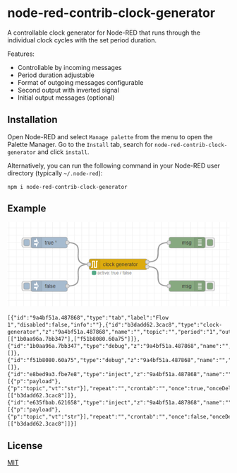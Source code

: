 # node-red-contrib-clock-generator

A controllable clock generator for Node-RED that runs through the individual clock cycles with the set period duration.

Features:

- Controllable by incoming messages
- Period duration adjustable
- Format of outgoing messages configurable
- Second output with inverted signal
- Initial output messages (optional)

## Installation

Open Node-RED and select `Manage palette` from the menu to open the Palette Manager. Go to the `Install` tab, search for `node-red-contrib-clock-generator` and click `install`.

Alternatively, you can run the following command in your Node-RED user directory (typically `~/.node-red`):

```
npm i node-red-contrib-clock-generator
```

## Example

![](example.png)

```
[{"id":"9a4bf51a.487868","type":"tab","label":"Flow 1","disabled":false,"info":""},{"id":"b3dadd62.3cac8","type":"clock-generator","z":"9a4bf51a.487868","name":"","topic":"","period":"1","output":"1","x":500,"y":300,"wires":[["1b0aa96a.7bb347"],["f51b8080.60a75"]]},{"id":"1b0aa96a.7bb347","type":"debug","z":"9a4bf51a.487868","name":"","active":true,"tosidebar":true,"console":false,"tostatus":false,"complete":"true","targetType":"full","statusVal":"","statusType":"auto","x":690,"y":240,"wires":[]},{"id":"f51b8080.60a75","type":"debug","z":"9a4bf51a.487868","name":"","active":true,"tosidebar":true,"console":false,"tostatus":false,"complete":"true","targetType":"full","statusVal":"","statusType":"auto","x":690,"y":360,"wires":[]},{"id":"e8bed9a3.fbe7e8","type":"inject","z":"9a4bf51a.487868","name":"","props":[{"p":"payload"},{"p":"topic","vt":"str"}],"repeat":"","crontab":"","once":true,"onceDelay":0.1,"topic":"","payload":"true","payloadType":"bool","x":310,"y":240,"wires":[["b3dadd62.3cac8"]]},{"id":"e635fbab.621658","type":"inject","z":"9a4bf51a.487868","name":"","props":[{"p":"payload"},{"p":"topic","vt":"str"}],"repeat":"","crontab":"","once":false,"onceDelay":0.1,"topic":"","payload":"false","payloadType":"bool","x":310,"y":360,"wires":[["b3dadd62.3cac8"]]}]
```

## License

[MIT](LICENSE)